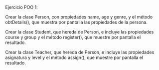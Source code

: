 Ejercicio POO 1:

Crear la clase Person, con propiedades name, age y genre, y el método obtDetails(), que muestra por pantalla las propiedades de la persona.

Crear la clase Student, que hereda de Person, e incluye las propiedades course y group y el método register(), que muestre por pantalla el resultado.

Crear la clase Teacher, que hereda de Person, e incluye las propiedades asignatura y level y el método assign(), que muestre por pantalla el resultado.

